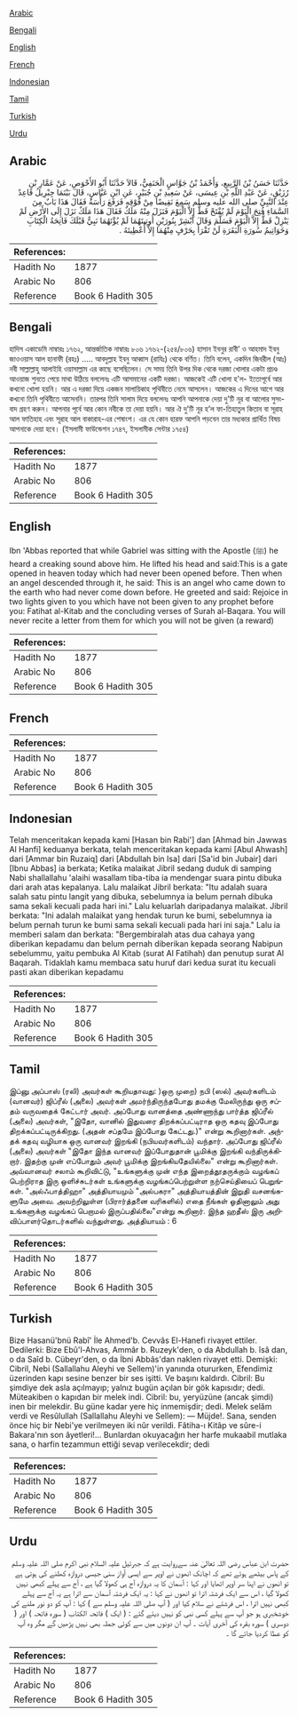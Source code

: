 [Arabic](#arabic)

[Bengali](#bengali)

[English](#english)

[French](#french)

[Indonesian](#indonesian)

[Tamil](#tamil)

[Turkish](#turkish)

[Urdu](#urdu)

## Arabic


<div dir="rtl" lang="ar" style={{fontSize:'larger',backgroundColor:'#f8f9fa',padding:20}}>
حَدَّثَنَا حَسَنُ بْنُ الرَّبِيعِ، وَأَحْمَدُ بْنُ جَوَّاسٍ الْحَنَفِيُّ، قَالاَ حَدَّثَنَا أَبُو الأَحْوَصِ، عَنْ عَمَّارِ بْنِ رُزَيْقٍ، عَنْ عَبْدِ اللَّهِ بْنِ عِيسَى، عَنْ سَعِيدِ بْنِ جُبَيْرٍ، عَنِ ابْنِ عَبَّاسٍ، قَالَ بَيْنَمَا جِبْرِيلُ قَاعِدٌ عِنْدَ النَّبِيِّ صلى الله عليه وسلم سَمِعَ نَقِيضًا مِنْ فَوْقِهِ فَرَفَعَ رَأْسَهُ فَقَالَ هَذَا بَابٌ مِنَ السَّمَاءِ فُتِحَ الْيَوْمَ لَمْ يُفْتَحْ قَطُّ إِلاَّ الْيَوْمَ فَنَزَلَ مِنْهُ مَلَكٌ فَقَالَ هَذَا مَلَكٌ نَزَلَ إِلَى الأَرْضِ لَمْ يَنْزِلْ قَطُّ إِلاَّ الْيَوْمَ فَسَلَّمَ وَقَالَ أَبْشِرْ بِنُورَيْنِ أُوتِيتَهُمَا لَمْ يُؤْتَهُمَا نَبِيٌّ قَبْلَكَ فَاتِحَةُ الْكِتَابِ وَخَوَاتِيمُ سُورَةِ الْبَقَرَةِ لَنْ تَقْرَأَ بِحَرْفٍ مِنْهُمَا إِلاَّ أُعْطِيتَهُ ‏.‏
</div>
<div style={{backgroundColor:'#f8f9fa',padding:20, marginBottom: 10}}><table> <thead> <tr> <th>References:</th> <th></th> </tr> </thead> <tbody><tr><td>Hadith No</td><td>1877</td></tr><tr><td>Arabic No</td><td>806</td></tr><tr><td>Reference</td><td>Book 6 Hadith 305</td></tr></tbody></table></div>

## Bengali


<div dir="ltr" lang="bn" style={{fontSize:'larger',backgroundColor:'#f8f9fa',padding:20}}>
হাদিস একাডেমি নাম্বারঃ ১৭৬২, আন্তর্জাতিক নাম্বারঃ ৮০৬ ১৭৬২-(২৫৪/৮০৬) হাসান ইবনুর রাবী’ ও আহমাদ ইবনু জাওওয়াস আল হানাফী (রহঃ) ..... আবদুল্লাহ ইবনু আব্বাস (রাযিঃ) থেকে বর্ণিত। তিনি বলেন, একদিন জিবরীল (আঃ) নবী সাল্লাল্লাহু আলাইহি ওয়াসাল্লাম এর কাছে বসেছিলেন। সে সময় তিনি উপর দিক থেকে দরজা খোলার একটা প্রচণ্ড আওয়াজ শুনতে পেয়ে মাথা উঠিয়ে বললেনঃ এটি আসমানের একটি দরজা। আজকেই এটি খোলা হ'ল- ইতোপূর্বে আর কখনো খোলা হয়নি। আর এ দরজা দিয়ে একজন মালায়িকাহ পৃথিবীতে নেমে আসলেন। আজকের এ দিনের আগে আর কখনো তিনি পৃথিবীতে আসেননি। তারপর তিনি সালাম দিয়ে বললেনঃ আপনি আপনাকে দেয়া দু'টি নূর বা আলোর সুসংবাদ গ্রহণ করুন। আপনার পূর্বে আর কোন নবীকে তা দেয়া হয়নি। আর ঐ দু'টি নূর হ’ল ফা-তিহাতুল কিতাব বা সূরাহ আল ফাতিহাহ এবং সূরাহ আল বাকারাহ-এর শেষাংশ। এর যে কোন হারফ আপনি পড়বেন তার মধ্যকার প্রার্থিত বিষয় আপনাকে দেয়া হবে। (ইসলামী ফাউন্ডেশন ১৭৪৭, ইসলামীক সেন্টার ১৭৫৪)
</div>
<div style={{backgroundColor:'#f8f9fa',padding:20, marginBottom: 10}}><table> <thead> <tr> <th>References:</th> <th></th> </tr> </thead> <tbody><tr><td>Hadith No</td><td>1877</td></tr><tr><td>Arabic No</td><td>806</td></tr><tr><td>Reference</td><td>Book 6 Hadith 305</td></tr></tbody></table></div>

## English


<div dir="ltr" lang="en" style={{fontSize:'larger',backgroundColor:'#f8f9fa',padding:20}}>
Ibn 'Abbas reported that while Gabriel was sitting with the Apostle (ﷺ) he heard a creaking sound above him. He lifted his head and said:This is a gate opened in heaven today which had never been opened before. Then when an angel descended through it, he said: This is an angel who came down to the earth who had never come down before. He greeted and said: Rejoice in two lights given to you which have not been given to any prophet before you: Fatihat al-Kitab and the concluding verses of Surah al-Baqara. You will never recite a letter from them for which you will not be given (a reward)
</div>
<div style={{backgroundColor:'#f8f9fa',padding:20, marginBottom: 10}}><table> <thead> <tr> <th>References:</th> <th></th> </tr> </thead> <tbody><tr><td>Hadith No</td><td>1877</td></tr><tr><td>Arabic No</td><td>806</td></tr><tr><td>Reference</td><td>Book 6 Hadith 305</td></tr></tbody></table></div>

## French


<div dir="ltr" lang="fr" style={{fontSize:'larger',backgroundColor:'#f8f9fa',padding:20}}>

</div>
<div style={{backgroundColor:'#f8f9fa',padding:20, marginBottom: 10}}><table> <thead> <tr> <th>References:</th> <th></th> </tr> </thead> <tbody><tr><td>Hadith No</td><td>1877</td></tr><tr><td>Arabic No</td><td>806</td></tr><tr><td>Reference</td><td>Book 6 Hadith 305</td></tr></tbody></table></div>

## Indonesian


<div dir="ltr" lang="id" style={{fontSize:'larger',backgroundColor:'#f8f9fa',padding:20}}>
Telah menceritakan kepada kami [Hasan bin Rabi'] dan [Ahmad bin Jawwas Al Hanfi] keduanya berkata, telah menceritakan kepada kami [Abul Ahwash] dari [Ammar bin Ruzaiq] dari [Abdullah bin Isa] dari [Sa'id bin Jubair] dari [Ibnu Abbas] ia berkata; Ketika malaikat Jibril sedang duduk di samping Nabi shallallahu 'alaihi wasallam tiba-tiba ia mendengar suara pintu dibuka dari arah atas kepalanya. Lalu malaikat Jibril berkata: "Itu adalah suara salah satu pintu langit yang dibuka, sebelumnya ia belum pernah dibuka sama sekali kecuali pada hari ini." Lalu keluarlah daripadanya malaikat. Jibril berkata: "Ini adalah malaikat yang hendak turun ke bumi, sebelumnya ia belum pernah turun ke bumi sama sekali kecuali pada hari ini saja." Lalu ia memberi salam dan berkata: "Bergembiralah atas dua cahaya yang diberikan kepadamu dan belum pernah diberikan kepada seorang Nabipun sebelummu, yaitu pembuka Al Kitab (surat Al Fatihah) dan penutup surat Al Baqarah. Tidaklah kamu membaca satu huruf dari kedua surat itu kecuali pasti akan diberikan kepadamu
</div>
<div style={{backgroundColor:'#f8f9fa',padding:20, marginBottom: 10}}><table> <thead> <tr> <th>References:</th> <th></th> </tr> </thead> <tbody><tr><td>Hadith No</td><td>1877</td></tr><tr><td>Arabic No</td><td>806</td></tr><tr><td>Reference</td><td>Book 6 Hadith 305</td></tr></tbody></table></div>

## Tamil


<div dir="ltr" lang="ta" style={{fontSize:'larger',backgroundColor:'#f8f9fa',padding:20}}>
இப்னு அப்பாஸ் (ரலி) அவர்கள் கூறியதாவது: )ஒரு முறை) நபி (ஸல்) அவர்களிடம் (வானவர்) ஜிப்ரீல் (அலை) அவர்கள் அமர்ந்திருந்தபோது தமக்கு மேலிருந்து ஒரு சப்தம் வருவதைக் கேட்டார் அவர். அப்போது வானத்தை அண்ணாந்து பார்த்த ஜிப்ரீல் (அலை) அவர்கள், "இதோ, வானில் இதுவரை திறக்கப்பட்டிராத ஒரு கதவு இப்போது திறக்கப்பட்டிருக்கிறது. (அதன் சப்தமே இப்போது கேட்டது.)" என்று கூறினார்கள். அந்தக் கதவு வழியாக ஒரு வானவர் இறங்கி (நபியவர்களிடம்) வந்தார். அப்போது ஜிப்ரீல் (அலை) அவர்கள் "இதோ இந்த வானவர் இப்போதுதான் பூமிக்கு இறங்கி வந்திருக்கிறார். இதற்கு முன் எப்போதும் அவர் பூமிக்கு இறங்கியதேயில்லை" என்று கூறினார்கள். அவ்வானவர் சலாம் கூறிவிட்டு, "உங்களுக்கு முன் எந்த இறைத்தூதருக்கும் வழங்கப் பெற்றிராத இரு ஒளிச்சுடர்கள் உங்களுக்கு வழங்கப்பெற்றுள்ள நற்செய்தியைப் பெறுங்கள். "அல்ஃபாத்திஹா" அத்தியாயமும் "அல்பகரா" அத்தியாயத்தின் இறுதி வசனங்களுமே அவை. அவற்றிலுள்ள (பிரார்த்தனை வரிகளில்) எதை நீங்கள் ஓதினாலும் அது உங்களுக்கு வழங்கப் பெறாமல் இருப்பதில்லை"என்று கூறினார். இந்த ஹதீஸ் இரு அறிவிப்பாளர்தொடர்களில் வந்துள்ளது. அத்தியாயம் : 6
</div>
<div style={{backgroundColor:'#f8f9fa',padding:20, marginBottom: 10}}><table> <thead> <tr> <th>References:</th> <th></th> </tr> </thead> <tbody><tr><td>Hadith No</td><td>1877</td></tr><tr><td>Arabic No</td><td>806</td></tr><tr><td>Reference</td><td>Book 6 Hadith 305</td></tr></tbody></table></div>

## Turkish


<div dir="ltr" lang="tr" style={{fontSize:'larger',backgroundColor:'#f8f9fa',padding:20}}>
Bize Hasanü'bnü Rabî' İle Ahmed'b. Cevvâs El-Hanefi rivayet ettiler. Dedilerki: Bize Ebû'l-Ahvas, Ammâr b. Ruzeyk'den, o da Abdullah b. îsâ dan, o da Saîd b. Cübeyr'den, o da İbni Abbâs'dan naklen rivayet etti. Demişki: Cibril, Nebi (Sallallahu Aleyhi ve Sellem)'in yanında otururken, Efendimiz üzerinden kapı sesine benzer bir ses işitti. Ve başını kaldırdı. Cibril: Bu şimdiye dek asla açılmayıp; yalnız bugün açılan bir gök kapısıdır; dedi. Müteakiben o kapıdan bir melek indi. Cibril: bu, yeryüzüne (ancak şimdi) inen bir melekdir. Bu güne kadar yere hiç inmemişdir; dedi. Melek selâm verdi ve Resûlullah (Sallallahu Aleyhi ve Sellem): — Müjde!. Sana, senden önce hiç bir Nebi'ye verilmeyen iki nûr verildi. Fâtiha-ı Kitâp ve sûre-i Bakara'nın son âyetleri!... Bunlardan okuyacağın her harfe mukaabil mutlaka sana, o harfin tezammun ettiği sevap verilecekdir; dedi
</div>
<div style={{backgroundColor:'#f8f9fa',padding:20, marginBottom: 10}}><table> <thead> <tr> <th>References:</th> <th></th> </tr> </thead> <tbody><tr><td>Hadith No</td><td>1877</td></tr><tr><td>Arabic No</td><td>806</td></tr><tr><td>Reference</td><td>Book 6 Hadith 305</td></tr></tbody></table></div>

## Urdu


<div dir="rtl" lang="ur" style={{fontSize:'larger',backgroundColor:'#f8f9fa',padding:20}}>
حضرت ابن عباس رضی اللہ تعالیٰ عنہ سےروایت ہے کہ جبرئیل علیہ السلام نبی اکرم صلی اللہ علیہ وسلم کے پاس بیٹھے ہوئے تھے کہ اچانک انھوں نے اوپر سے ایسی آواز سنی جیسی دروازہ کھلنے کی ہوتی ہے تو انھوں نے اپنا سر اوپر اٹھایا اور کہا : آسمان کا یہ دروازہ آج ہی کھولا گیا ہے ، آج سے پہلے کبھی نہیں کھولا گیا ، اس سے ایک فرشتہ اترا تو انھوں نے کہا : یہ ایک فرشتہ آسمان سے اترا ہے یہ آج سے پہلے کبھی نہیں اترا ، اس فرشتے نے سلام کیا اور ( آپ صلی اللہ علیہ وسلم سے ) کہا : آپ کو دو نور ملنے کی خوشخبری ہو جو آپ سے پہلے کسی نبی کو نہیں دیئے گئے : ( ایک ) فاتحہ الکتاب ( سورہ فاتحہ ) اور ( دوسری ) سورہ بقرہ کی آخری آیات ۔ آپ ان دونوں میں سے کوئی جملہ بھی نہیں پڑھیں گے مگر وہ آپ کو عطا کردیا جائے گا ۔
</div>
<div style={{backgroundColor:'#f8f9fa',padding:20, marginBottom: 10}}><table> <thead> <tr> <th>References:</th> <th></th> </tr> </thead> <tbody><tr><td>Hadith No</td><td>1877</td></tr><tr><td>Arabic No</td><td>806</td></tr><tr><td>Reference</td><td>Book 6 Hadith 305</td></tr></tbody></table></div>